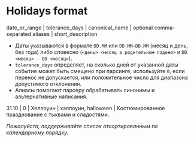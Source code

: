 # Holidays format

date_or_range | tolerance_days | canonical_name | optional comma-separated aliases | short_description

- Даты указываются в формате `DD.MM` или `DD.MM-DD.MM` (месяц и день, без года) либо словесно (`<день> <месяц в родительном падеже>` и `DD <месяц> – DD <месяц>`).
- `tolerance_days` определяет, на сколько дней от указанной даты событие может быть смещено при парсинге; используйте `0`, если перенос не допускается, или положительное число для диапазона допустимого отклонения.
- Алиасы помогают парсеру обрабатывать синонимы и альтернативные написания.

31.10 | 0 | Хеллоуин | хэллоуин, halloween | Костюмированное празднование с тыквами и сладостями.

_Пожалуйста, поддерживайте список отсортированным по календарному порядку._
